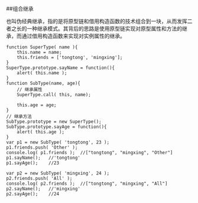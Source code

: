 ##组合继承

也叫伪经典继承，指的是将原型链和借用构造函数的技术组合到一块，从而发挥二者之长的一种继承模式。其背后的思路是使用原型链实现对原型属性和方法的继承，而通过借用构造函数来实现对实例属性的继承。

    function SuperType( name ){
        this.name = name;
        this.friends = ['tongtong', 'mingxing'];   
    }
    SuperType.prototype.sayName = function(){
        alert( this.name );   
    }
    function SubType(name, age){
        // 继承属性
        SuperType.call( this, name); 
        
        this.age = age;  
    }
    // 继承方法
    SubType.prototype = new SuperType();
    SubType.prototype.sayAge = function(){
        alert( this.age );    
    }
    var p1 = new SubType( 'tongtong', 23 );
    p1.friends.push( 'Other' );
    console.log( p1.friends );  //["tongtong", "mingxing", "Other"]
    p1.sayName();   //'tongtong'
    p1.sayAge();    //23

    var p2 = new SubType( 'mingxing', 24 );
    p2.friends.push( 'All' );
    console.log( p2.friends );  //["tongtong", "mingxing", "All"]
    p2.sayName();   //'mingxing'
    p2.sayAge();    //24

